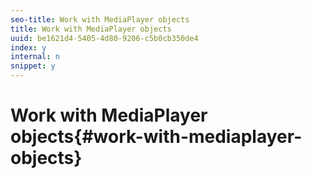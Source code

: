 ```yaml
---
seo-title: Work with MediaPlayer objects
title: Work with MediaPlayer objects
uuid: be1621d4-5405-4d80-9206-c5b0cb350de4
index: y
internal: n
snippet: y
---
```


# Work with MediaPlayer objects{#work-with-mediaplayer-objects}

